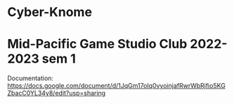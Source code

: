 # Cyber-Knome
# Mid-Pacific Game Studio Club 2022-2023 sem 1
Documentation: https://docs.google.com/document/d/1JqGm17oIq0vyoinjafRwrWbRjfio5KGZbacC0YL34y8/edit?usp=sharing
